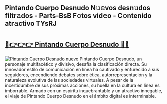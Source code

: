 ## Pintando Cuerpo Desnudo N𝚞𝚎vos desn𝚞dos filtr𝚊dos - Parts-BsB F𝚘tos vid𝚎o - C𝚘ntenido atr𝚊ctivo TYsRJ

# <h2><a href="http://mb6dk5.tromn.icu/?c=Pintando+Cuerpo+Desnudo">🔗👉👉👉 Pintando Cuerpo Desnudo 🔗🔗</a></h2>

[![Pintando Cuerpo Desnudo nuevo](https://i.imgur.com/pEAQMta.gif)](http://mb6dk5.tromn.icu/?c=Pintando+Cuerpo+Desnudo)
Pintando Cuerpo Desnudo, un personaje multifacético y divisivo, desafía la clasificación directa. Su innovador estilo de comunicación en línea ha cautivado y enfurecido a sus seguidores, encendiendo debates sobre ética, autorrepresentación y la naturaleza evolutiva de las sociedades virtuales. A pesar de la incertidumbre de sus próximas acciones, su huella en la cultura en línea es imborrable. Armado con un espíritu inquebrantable y un atractivo innegable, el viaje de Pintando Cuerpo Desnudo en el ámbito digital es interminable.

